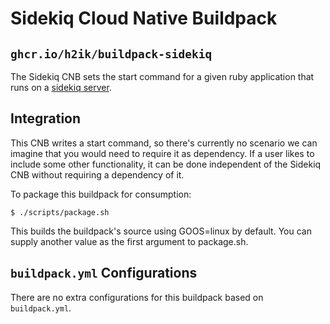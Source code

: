# Sidekiq Cloud Native Buildpack

## `ghcr.io/h2ik/buildpack-sidekiq`

The Sidekiq CNB sets the start command for a given ruby application that runs on a [sidekiq server](https://sidekiq.org/).

## Integration

This CNB writes a start command, so there's currently no scenario we can
imagine that you would need to require it as dependency. If a user likes to
include some other functionality, it can be done independent of the Sidekiq CNB
without requiring a dependency of it.

To package this buildpack for consumption:
```
$ ./scripts/package.sh
```
This builds the buildpack's source using GOOS=linux by default. You can supply another value as the first argument to package.sh.

## `buildpack.yml` Configurations

There are no extra configurations for this buildpack based on `buildpack.yml`.
